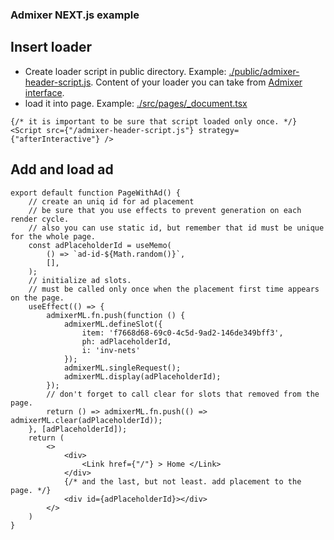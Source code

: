 ### Admixer NEXT.js example

## Insert loader
* Create loader script in public directory.
Example: [./public/admixer-header-script.js](./public/admixer-header-script.js).
Content of your loader you can take from [Admixer interface](https://platform.admixer.net/).
* load it into page.
Example: [./src/pages/_document.tsx](./src/pages/_document.tsx)
```tsx 
{/* it is important to be sure that script loaded only once. */}
<Script src={"/admixer-header-script.js"} strategy={"afterInteractive"} />
```

## Add and load ad
```tsx
export default function PageWithAd() {
    // create an uniq id for ad placement
    // be sure that you use effects to prevent generation on each render cycle.
    // also you can use static id, but remember that id must be unique for the whole page.
    const adPlaceholderId = useMemo(
        () => `ad-id-${Math.random()}`,
        [],
    );
    // initialize ad slots.
    // must be called only once when the placement first time appears on the page.
    useEffect(() => {
        admixerML.fn.push(function () {
            admixerML.defineSlot({
                item: 'f7668d68-69c0-4c5d-9ad2-146de349bff3',
                ph: adPlaceholderId,
                i: 'inv-nets'
            });
            admixerML.singleRequest();
            admixerML.display(adPlaceholderId);
        });
        // don't forget to call clear for slots that removed from the page.
        return () => admixerML.fn.push(() => admixerML.clear(adPlaceholderId));
    }, [adPlaceholderId]);
    return (
        <>
            <div>
                <Link href={"/"} > Home </Link>
            </div>
            {/* and the last, but not least. add placement to the page. */}
            <div id={adPlaceholderId}></div>
        </>
    )
}
```